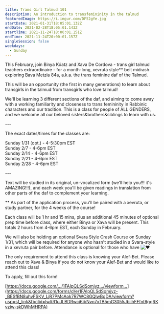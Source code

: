 ```yaml
---
title: Trans Girl Talmud 101
description: An introduction to transfemininity in the talmud
featuredImage: https://i.imgur.com/DF52gYe.jpg
startDate: 2021-01-31T18:05:01.132Z
endDate: 2021-02-28T18:05:01.143Z
startTime: 2021-11-24T18:00:01.151Z
endTime: 2021-11-24T20:00:01.157Z
singleSession: false
weekdays:
  - Sunday
---
```

This February, join Binya Kóatz and Xava De Cordova - trans girl talmud teachers extraordinaire - for a month-long, xevruta style\*\* beit midrash exploring Bava Metzia 84a, a.k.a. the trans feminine daf of the Talmud.

This will be an opportunity (the first in many generations) to learn about transgirls in the talmud from transgirls who love talmud!

We'll be learning 3 different sections of the daf, and aiming to come away with a working familiarity and closeness to trans femininity in Rabbinic characters and our tradition. This is a class for people of ALL GENDERS, and we welcome all our beloved sisters&brothers&siblings to learn with us.

\---

The exact dates/times for the classes are:

Sunday 1/31 (opt.) - 4-5:30pm EST\
Sunday 2/7 - 4-6pm EST\
Sunday 2/14 - 4-6pm EST\
Sunday 2/21 - 4-6pm EST\
Sunday 2/28 - 4-6pm EST

\---

Text will be studied in its original, un-vocalized form (we'll help you!!! it's AMAZING!!!), and each week you'll be given readings in translation from other parts of the daf to complement your learning.

\*\* As part of the application process, you'll be paired with a xevruta, or study partner, for the 4 weeks of the course!

Each class will be 1 hr and 15 mins, plus an additional 45 minutes of optional prep time before class, where either Binya or Xava will be present. This totals 2 hours from 4-6pm EST, each Sunday in February.

We will also be holding an optional Svara Style Crash Course on Sunday 1/31, which will be required for anyone who hasn't studied in a Svara-style in a xevruta pair before. Attendance is optional for those who have ![❤](https://static.xx.fbcdn.net/images/emoji.php/v9/ted/2/16/2764.png)

The only requirement to attend this class is knowing your Alef-Bet. Please reach out to Xava & Binya if you do not know your Alef-Bet and would like to attend this class!

To apply, fill out this form!

[https://docs.google.com/.../1FAIpQLSdSomjyz.../viewform...](https://docs.google.com/forms/d/e/1FAIpQLSdSomjyz-_BESfBN8uhvFSKV_LjR7PMcAok7R7WC8GQIwBgDA/viewform?usp=sf_link&fbclid=IwAR1uJLBDRwci6ibNvn7oTB5mG3055JbiihFFfnt6ggRKvziw-skDWhMHRPA)